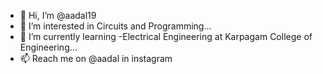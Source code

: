 - 👋 Hi, I’m @aadal19
- 👀 I’m interested in Circuits and Programming...
- 🌱 I’m currently learning -Electrical Engineering at Karpagam College of Engineering...
- 📫 Reach me on @aadal in instagram

<!---
aadal19/aadal19 is a ✨ special ✨ repository because its `README.md` (this file) appears on your GitHub profile.
You can click the Preview link to take a look at your changes.
--->
